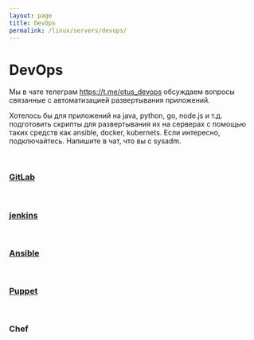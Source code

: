 ```yaml
---
layout: page
title: DevOps
permalink: /linux/servers/devops/
---
```


# DevOps

Мы в чате телеграм https://t.me/otus_devops обсуждаем вопросы связанные с автоматизацией развертывания приложений.

Хотелось бы для приложений на java, python, go, node.js и т.д. подготовить скрипты для развертывания их на серверах с помощью таких средств как ansible, docker, kubernets. Если интересно, подключайтесь. Напишите в чат, что вы с sysadm.

<br/>

### [GitLab](/linux/servers/devops/gitlab/)

<br/>

### [jenkins](/linux/servers/devops/jenkins/)

<br/>

### [Ansible](/linux/servers/devops/ansible/)

<br/>

### [Puppet](/linux/servers/devops/puppet/)

<br/>

### Chef
